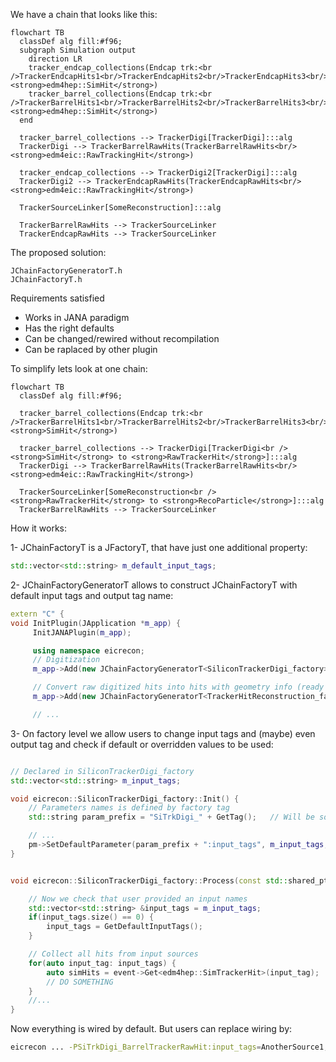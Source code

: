 
We have a chain that looks like this:

```mermaid
flowchart TB
  classDef alg fill:#f96;
  subgraph Simulation output
    direction LR
    tracker_endcap_collections(Endcap trk:<br />TrackerEndcapHits1<br/>TrackerEndcapHits2<br/>TrackerEndcapHits3<br/><strong>edm4hep::SimHit</strong>)
    tracker_barrel_collections(Endcap trk:<br />TrackerBarrelHits1<br/>TrackerBarrelHits2<br/>TrackerBarrelHits3<br/><strong>edm4hep::SimHit</strong>)
  end

  tracker_barrel_collections --> TrackerDigi[TrackerDigi]:::alg
  TrackerDigi --> TrackerBarrelRawHits(TrackerBarrelRawHits<br/><strong>edm4eic::RawTrackingHit</strong>)

  tracker_endcap_collections --> TrackerDigi2[TrackerDigi]:::alg
  TrackerDigi2 --> TrackerEndcapRawHits(TrackerEndcapRawHits<br/><strong>edm4eic::RawTrackingHit</strong>)

  TrackerSourceLinker[SomeReconstruction]:::alg

  TrackerBarrelRawHits --> TrackerSourceLinker
  TrackerEndcapRawHits --> TrackerSourceLinker
```


The proposed solution:

```
JChainFactoryGeneratorT.h
JChainFactoryT.h
```

Requirements satisfied

- Works in JANA paradigm
- Has the right defaults
- Can be changed/rewired without recompilation
- Can be raplaced by other plugin


To simplify lets look at one chain:


```mermaid
flowchart TB
  classDef alg fill:#f96;

  tracker_barrel_collections(Endcap trk:<br />TrackerBarrelHits1<br/>TrackerBarrelHits2<br/>TrackerBarrelHits3<br/><strong>SimHit</strong>)

  tracker_barrel_collections --> TrackerDigi[TrackerDigi<br /><strong>SimHit</strong> to <strong>RawTrackerHit</strong>]:::alg
  TrackerDigi --> TrackerBarrelRawHits(TrackerBarrelRawHits<br/><strong>edm4eic::RawTrackingHit</strong>)

  TrackerSourceLinker[SomeReconstruction<br /><strong>RawTrackerHit</strong> to <strong>RecoParticle</strong>]:::alg
  TrackerBarrelRawHits --> TrackerSourceLinker
```


How it works:

1- JChainFactoryT is a JFactoryT, that have just one additional property:

```c++
std::vector<std::string> m_default_input_tags;
```

2- JChainFactoryGeneratorT allows to construct JChainFactoryT with default input tags and output tag name:

 ```c++
 extern "C" {
 void InitPlugin(JApplication *m_app) {
      InitJANAPlugin(m_app);

      using namespace eicrecon;
      // Digitization
      m_app->Add(new JChainFactoryGeneratorT<SiliconTrackerDigi_factory>({"TrackerBarrelHits1", "TrackerBarrelHits2"},"BarrelTrackerRawHit"));

      // Convert raw digitized hits into hits with geometry info (ready for tracking)
      m_app->Add(new JChainFactoryGeneratorT<TrackerHitReconstruction_factory>({"BarrelTrackerRawHit"}, "SiBarrelTrackerRecHits"));

      // ...
```

3- On factory level we allow users to change input tags and (maybe) even output tag and check if default or overridden values to be used:

```C++

// Declared in SiliconTrackerDigi_factory
std::vector<std::string> m_input_tags;

void eicrecon::SiliconTrackerDigi_factory::Init() {
    // Parameters names is defined by factory tag
    std::string param_prefix = "SiTrkDigi_" + GetTag();   // Will be something like SiTrkDigi_BarrelTrackerRawHit

    // ...
    pm->SetDefaultParameter(param_prefix + ":input_tags", m_input_tags, "Input data tag names");
}


void eicrecon::SiliconTrackerDigi_factory::Process(const std::shared_ptr<const JEvent> &event) {

    // Now we check that user provided an input names
    std::vector<std::string> &input_tags = m_input_tags;
    if(input_tags.size() == 0) {
        input_tags = GetDefaultInputTags();
    }

    // Collect all hits from input sources
    for(auto input_tag: input_tags) {
        auto simHits = event->Get<edm4hep::SimTrackerHit>(input_tag);
        // DO SOMETHING
    }
    //...
}
```

Now everything is wired by default. But users can replace wiring by:

```sh
eicrecon ... -PSiTrkDigi_BarrelTrackerRawHit:input_tags=AnotherSource1,AnotherHitSource2
```
